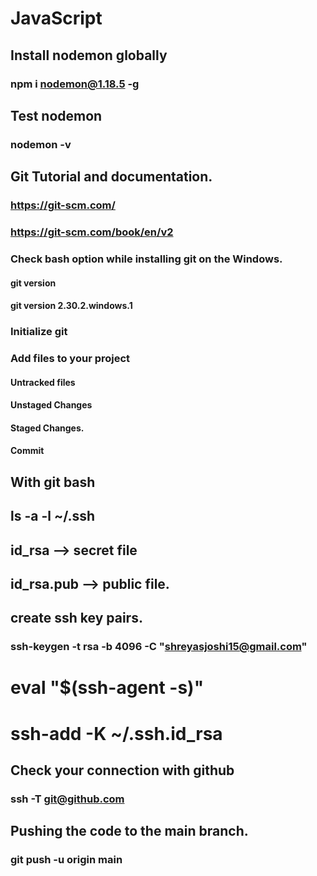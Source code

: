 # JavaScript
##  Install nodemon globally
###  npm i nodemon@1.18.5 -g

##  Test nodemon
###  nodemon -v 


## Git Tutorial and documentation.
### https://git-scm.com/
### https://git-scm.com/book/en/v2

### Check bash option while installing git on the Windows.
#### git version
#### git version 2.30.2.windows.1

### Initialize git
### Add files to your project 
#### Untracked files
#### Unstaged Changes
#### Staged Changes.
#### Commit

## With git bash
## ls -a -l ~/.ssh
## id_rsa  --> secret file
## id_rsa.pub --> public file.

## create ssh key pairs.
### ssh-keygen -t rsa -b 4096 -C "shreyasjoshi15@gmail.com"

# eval "$(ssh-agent -s)"
# ssh-add -K ~/.ssh.id_rsa 

## Check your connection with github
### ssh -T git@github.com 

##  Pushing the code to the main branch.
### git push -u origin main 

